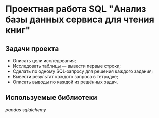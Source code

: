 # Проектная работа SQL "Анализ базы данных сервиса для чтения книг"

## Задачи проекта
- Описать цели исследования;
- Исследовать таблицы — вывести первые строки;
- Сделать по одному SQL-запросу для решения каждого задания;
- Вывести результат каждого запроса в тетрадке;
- Описать выводы по каждой из решённых задач.

## Используемые библиотеки
*pandas*
*sqlalchemy*
